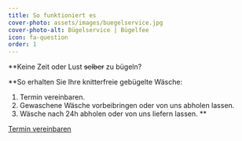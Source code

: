 ```yaml
---
title: So funktioniert es
cover-photo: assets/images/buegelservice.jpg
cover-photo-alt: Bügelservice | Bügelfee
icon: fa-question
order: 1
---
```

**Keine Zeit oder Lust <s>selber</s> zu bügeln?  

**So erhalten Sie Ihre knitterfreie gebügelte Wäsche:
1. Termin vereinbaren.
2. Gewaschene Wäsche vorbeibringen oder von uns abholen lassen.
3. Wäsche nach 24h abholen oder von uns liefern lassen.
**

<a href="#kontakt" class="button scrolly">Termin vereinbaren</a>


